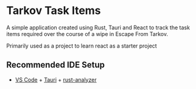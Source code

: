 # Tarkov Task Items

A simple application created using Rust, Tauri and React to track the task items required over the course of a wipe in Escape From Tarkov.

Primarily used as a project to learn react as a starter project

## Recommended IDE Setup

-   [VS Code](https://code.visualstudio.com/) + [Tauri](https://marketplace.visualstudio.com/items?itemName=tauri-apps.tauri-vscode) + [rust-analyzer](https://marketplace.visualstudio.com/items?itemName=rust-lang.rust-analyzer)
